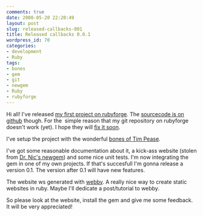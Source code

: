 ```yaml
---
comments: true
date: 2008-05-20 22:20:49
layout: post
slug: released-callbacks-001
title: Released callbacks 0.0.1
wordpress_id: 70
categories:
- development
- Ruby
tags:
- bones
- gem
- git
- newgem
- Ruby
- rubyforge
---
```


Hi all! I've released [my first project on rubyforge](http://callbacks.rubyforge.org/). The [sourcecode is on github](http://github.com/LeonB/callbacks) though. For the  simple reason that my git repository on rubyforge doesn't work (yet). I hope they will [fix it soon](http://rubyforge.org/tracker/index.php?func=detail&aid=20229&group_id=5&atid=102).

I've setup the project with the wonderful [bones of Tim Pease](http://codeforpeople.rubyforge.org/bones/).

I've got some reasonable documentation about it, a kick-ass website (stolen from [Dr. Nic's newgem](http://newgem.rubyforge.org/)) and some nice unit tests. I'm now integrating the gem in one of my own projects. If that's succesfull I'm gonna release a version 0.1. The version after 0.1 will have new features.

The website ws generated with [webby](http://webby.rubyforge.org). A really nice way to create static websites in ruby. Maybe I'll dedicate a post/tutorial to webby.

So please look at the website, install the gem and give me some feedback. It will be very appreciated!
